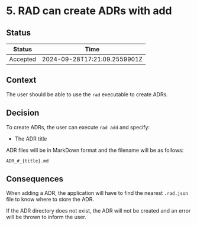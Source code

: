 # 5. RAD can create ADRs with add

## Status

| Status   | Time                         |
| -------- | ---------------------------- |
| Accepted | 2024-09-28T17:21:09.2559901Z |

## Context

The user should be able to use the `rad` executable to create ADRs.

## Decision

To create ADRs, the user can execute `rad add` and specify:

- The ADR title

ADR files will be in MarkDown format and the filename will be as follows:

`ADR_#_{title}.md`

## Consequences

When adding a ADR, the application will have to find the nearest `.rad.json`
file to know where to store the ADR.

If the ADR directory does not exist, the ADR will not be created and an error
will be thrown to inform the user.
